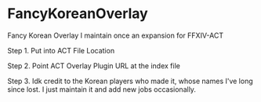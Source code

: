 # FancyKoreanOverlay
Fancy Korean Overlay I maintain once an expansion for FFXIV-ACT

Step 1. Put into ACT File Location 

Step 2. Point ACT Overlay Plugin URL at the index file

Step 3. Idk credit to the Korean players who made it, whose names I've long since lost. I just maintain it and add new jobs occasionally.


